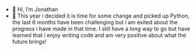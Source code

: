 - 👋 Hi, I’m Jonathan
- 🌱 This year i decided it is time for some change and picked up Python, the last 6 months have been challenging but i am exited about the progress i have made in that time. I still have a long way to go but have learned that i enjoy writing code and am very positive about what the future brings!

